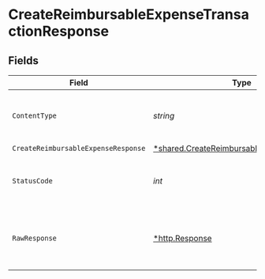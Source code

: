 # CreateReimbursableExpenseTransactionResponse


## Fields

| Field                                                                                                        | Type                                                                                                         | Required                                                                                                     | Description                                                                                                  |
| ------------------------------------------------------------------------------------------------------------ | ------------------------------------------------------------------------------------------------------------ | ------------------------------------------------------------------------------------------------------------ | ------------------------------------------------------------------------------------------------------------ |
| `ContentType`                                                                                                | *string*                                                                                                     | :heavy_check_mark:                                                                                           | HTTP response content type for this operation                                                                |
| `CreateReimbursableExpenseResponse`                                                                          | [*shared.CreateReimbursableExpenseResponse](../../../pkg/models/shared/createreimbursableexpenseresponse.md) | :heavy_minus_sign:                                                                                           | OK                                                                                                           |
| `StatusCode`                                                                                                 | *int*                                                                                                        | :heavy_check_mark:                                                                                           | HTTP response status code for this operation                                                                 |
| `RawResponse`                                                                                                | [*http.Response](https://pkg.go.dev/net/http#Response)                                                       | :heavy_check_mark:                                                                                           | Raw HTTP response; suitable for custom response parsing                                                      |